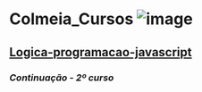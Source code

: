 # Colmeia_Cursos ![image](https://github.com/user-attachments/assets/5e302cf4-78dd-40a8-a235-5d014d3d128b)

## [Logica-programacao-javascript](https://cursos.alura.com.br/course/logica-programacao-funcoes-listas/task/136625) 
### _Continuação - 2º curso_





